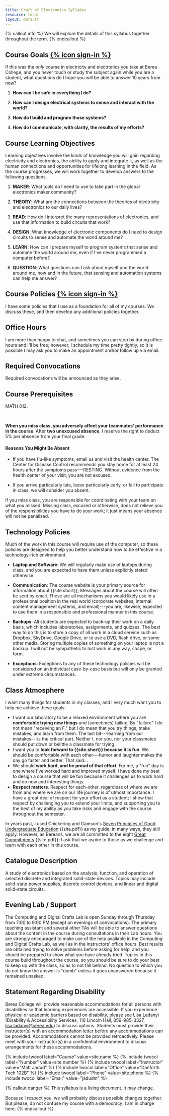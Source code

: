 ```yaml
---
title: Craft of Electronics Syllabus
resource: local
layout: default
---
```


{% callout info %}
We will explore the details of this syllabus together throughout the term.
{% endcallout %}


## Course Goals  [{% icon sign-in %}](syllabus/course-goals.html)
If this was the *only* course in electricity and electronics you take at Berea College, and you never touch or study the subject again while you are a student, what questions do I hope you will be able to answer 10 years from now?

1. **How can I be safe in everything I do?** <br/>

1. **How can I design electrical systems to sense and interact with the world?** <br/>

1. **How do I build and program those systems?** <br/>

1. **How do I communicate, with clarity, the results of my efforts?** <br/>


## Course Learning Objectives

<!-- http://teachingcommons.depaul.edu/Course_Design/developing_a_course/goals.html -->
<!-- http://ets.tlt.psu.edu/learningdesign/objectives/writingobjectives -->
<!-- http://www.cmu.edu/teaching/designteach/design/learningobjectives-samples/index.html -->
<!-- http://www.cmu.edu/teaching/designteach/design/learningobjectives.html -->

Learning objectives involve the kinds of knowledge you will gain regarding electricity and electronics, the ability to apply and integrate it, as well as the human connections and opportunities for lifelong learning in the field. As the course progresses, we will work together to develop answers to the following questions.

1. **MAKER**: What tools do I need to use to take part in the global electronics maker community?

1. **THEORY**: What are the connections between the theories of electricity and electronics to our daily lives?

1. **READ**: How do I interpret the many representations of electronics, and use that information to build circuits that work?

1. **DESIGN**: What knowledge of electronic components do I need to design circuits to sense and automate the world around me?

1. **LEARN**: How can I prepare myself to program systems that sense and automate the world around me, even if I've never programmed a computer before?

1. **QUESTION**: What questions can I ask about myself and the world around me, now and in the future, that sensing and automation systems can help me answer?

## Course Policies [{% icon sign-in %}](syllabus/course-policies.html)

I have some policies that I use as a foundation for all of my courses. We discuss these, and then develop any additional policies together.

## Office Hours

I am more than happy to chat, and sometimes you can stop by during office hours and I'll be free; however, I schedule my time pretty tightly, so it is possible I may ask you to make an appointment and/or follow up via email.



## Required Convocations

Required convocations will be announced as they arise.

## Course Prerequisites

MATH 012.


<br/>

<strong>When you miss class, you adversely affect your teammates' performance in the course</strong>. After **two unexcused absence**, I reserve the right to deduct 5% per absence from your final grade. 

#### Reasons You Might Be Absent

* If you have flu-like symptoms, email us and visit the health center. The Center for Disease Control recommends you stay home for at least 24 hours after the symptoms pass---RESTING. Without evidence from the health center of your visit, you are not excused.

* If you arrive particularly late, leave particularly early, or fail to participate in class, we will consider you absent.

If you miss class, you are responsible for coordinating with your team on what you missed. Missing class, excused or otherwise, does not relieve you of the responsibilities you have to do your work; it just means your absence will not be penalized.

## Technology Policies 

Much of the work in this course will require use of the computer, so these policies are designed to help you better understand how to be effective in a technology-rich environment. 

* **Laptop and Software**: We will regularly make use of laptops during class, and you are expected to have them unless explicitly stated otherwise.

* **Communication**: The course website is your primary source for information about {{site.short}}; Messages about the course will often be sent by email. These are all mechanisms you would likely use in a professional position in the real world (corporate websites, internal content management systems, and email)---you are, likewise, expected to use them in a responsible and professional manner in this course.

* **Backups**: All students are expected to back-up their work on a daily basis, which includes laboratories, assignments, and quizzes. The best way to do this is to store a copy of all work in a cloud service such as Dropbox, SkyDrive, Google Drive, or to use a DVD, flash drive, or some other media. Storing multiple copies of something on your laptop is not a backup. I will not be sympathetic to lost work in any way, shape, or form.

* **Exceptions**: Exceptions to any of these technology policies will be considered on an individual case-by-case basis but will only be granted under extreme circumstances. 

## Class Atmosphere

I want many things for students in my classes, and I very much want you to help me achieve these goals. 

* I want our laboratory to be a relaxed environment where you are **comfortable trying new things** and (sometimes) failing. By "failure" I do not mean "receiving an F," but I do mean that you try things, make mistakes, and learn from them. The last bit---learning from our mistakes---is the critical part. Neither I, nor you, nor your classmates should put down or belittle a classmate for trying.
* I want you to **look forward to {{site.short}} because it is fun**. We should be comfortable with each other---humor and laughter makes the day go faster and better. That said...
* We should **work hard, and be proud of that effort**. For me, a "fun" day is one where I've worked hard and improved myself. I have done my best to design a course that will be fun because it challenges us to work hard and do new and interesting things.
* **Respect matters**. Respect for each-other, regardless of where we are from and where we are on our life journey is of utmost importance. I have a great deal of respect for your effort as a student; I show that respect by challenging you to extend your limits, and supporting you to the best of my ability as you take risks and engage with the course throughout the semester. 

In years past, I used Chickering and Gamson's [Seven Principles of Good Undergraduate Education]({{site.media}}/seven-principles.pdf) {{site.pdf}} as my guide; in many ways, they still apply. However, as Bereans, we are all committed to the eight [Great Commitments]({{site.media}}/berea-college-great-commitments.pdf) {{site.pdf}}; I ask that we aspire to those as we challenge and learn with each other in this course.

## Catalogue Description

A study of electronics based on the analysis, function, and operation of selected discrete and integrated solid-state devices. Topics may include solid-state power supplies, discrete control devices, and linear and digital solid-state circuits.

## Evening Lab / Support

The Computing and Digital Crafts Lab is open Sunday through Thursday from 7:00 to 9:00 PM (except on evenings of convocations). The primary teaching assistant and several other TAs will be able to answer questions about the content in the course during consultations in their  Lab hours. You are strongly encouraged to make use of the help available in the Computing and Digital Crafts Lab, as well as in the instructors' office hours. Best results are obtained trying to solve problems before asking for help, and you should be prepared to show what you have already tried. Topics in this course build throughout the course, so you should be sure to do your best to keep up with the class, so as to not fall behind. No question to which you do not know the answer is "dumb" unless it goes unanswered because it remained unasked. 

## Statement Regarding Disability

Berea College will provide reasonable accommodations for all persons with disabilities so that learning experiences are accessible. If you experience physical or academic barriers based on disability, please see Lisa Ladanyi (Disability & Accessibility Services, 110 Lincoln Hall, 859-985-3327, lisa.ladanyi@berea.edu) to discuss options. Students must provide their instructor(s) with an accommodation letter before any accommodations can be provided. Accommodations cannot be provided retroactively. Please meet with your instructor(s) in a confidential environment to discuss arrangements for these accommodations.


{% include twocol label="Course" value=site.name %}
{% include twocol label="Number" value=site.number %}
{% include twocol label="Instructor" value="Matt Jadud" %}
{% include twocol label="Office" value="Danforth Tech 102B" %}
{% include twocol label="Phone" value=site.phone %}
{% include twocol label="Email" value="jadudm" %}

{% callout danger %}
This syllabus is a living document. It may change.
<p style="margin-top:15px;" />
Because I respect you, we will probably discuss possible changes together. But please, do not confuse my course with a democracy: I am in charge here.
{% endcallout %}
